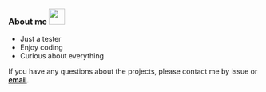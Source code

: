 ### About me <img src="https://github.githubassets.com/images/modules/site/sponsors/pixel-mona-heart.gif" width="32" height="32"></img>
* Just a tester
* Enjoy coding
* Curious about everything

If you have any questions about the projects, please contact me by issue or **[email](476747909@qq.com)**.


<!--
![](https://github.githubassets.com/images/modules/site/sponsors/pixel-mona-heart.gif)
-->


<!--
**ASCII13/ASCII13** is a ✨ _special_ ✨ repository because its `README.md` (this file) appears on your GitHub profile.

Here are some ideas to get you started:

- 🔭 I’m currently working on ...
- 🌱 I’m currently learning ...
- 👯 I’m looking to collaborate on ...
- 🤔 I’m looking for help with ...
- 💬 Ask me about ...
- 📫 How to reach me: ...
- 😄 Pronouns: ...
- ⚡ Fun fact: ...
-->
